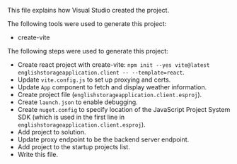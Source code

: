 This file explains how Visual Studio created the project.

The following tools were used to generate this project:
- create-vite

The following steps were used to generate this project:
- Create react project with create-vite: `npm init --yes vite@latest englishstorageapplication.client -- --template=react`.
- Update `vite.config.js` to set up proxying and certs.
- Update `App` component to fetch and display weather information.
- Create project file (`englishstorageapplication.client.esproj`).
- Create `launch.json` to enable debugging.
- Create `nuget.config` to specify location of the JavaScript Project System SDK (which is used in the first line in `englishstorageapplication.client.esproj`).
- Add project to solution.
- Update proxy endpoint to be the backend server endpoint.
- Add project to the startup projects list.
- Write this file.
